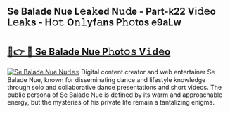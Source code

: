 ## Se Balade Nue L𝚎a𝚔ed N𝚞𝚍e - Part-k22 Vi𝚍𝚎o L𝚎a𝚔s - H𝚘𝚝 O𝚗𝚕yf𝚊ns P𝚑𝚘tos e9aLw

# <h2><a href="http://kf27b2f.oniu.top/?m=Se+Balade+Nue">🔗👉 🔴 Se Balade Nue P𝚑ot𝚘𝚜 V𝚒d𝚎o</a></h2>

[![Se Balade Nue Nu𝚍e𝚜](https://i.imgur.com/0qMVB7G.gif)](http://kf27b2f.oniu.top/?m=Se+Balade+Nue)
Digital content creator and web entertainer Se Balade Nue, known for disseminating dance and lifestyle knowledge through solo and collaborative dance presentations and short videos. The public persona of Se Balade Nue is defined by its warm and approachable energy, but the mysteries of his private life remain a tantalizing enigma.  
